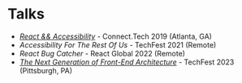 # Talks

- [_React && Accessibility_](/react-and-accessibility) - Connect.Tech 2019 (Atlanta, GA)
- _Accessibility For The Rest Of Us_ - TechFest 2021 (Remote)
- _React Bug Catcher_ - React Global 2022 (Remote)
- [_The Next Generation of Front-End Architecture_](/the-next-generation-of-front-end-architecture) - TechFest 2023 (Pittsburgh, PA)
